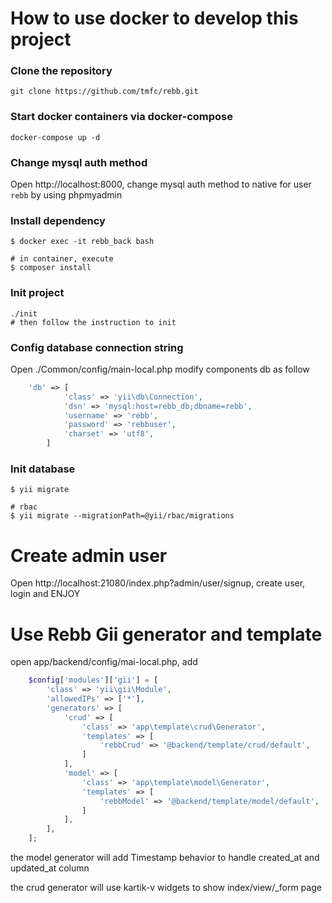 # How to use docker to develop this project

### Clone the repository
```shell script
git clone https://github.com/tmfc/rebb.git
```

### Start docker containers via docker-compose
```shell script
docker-compose up -d
```

### Change mysql auth method
Open http://localhost:8000, change mysql auth method to native for user `rebb` by using phpmyadmin

### Install dependency

```shell script
$ docker exec -it rebb_back bash

# in container, execute
$ composer install
```

### Init project

```shell script
./init
# then follow the instruction to init
```

### Config database connection string

Open ./Common/config/main-local.php
modify components db as follow 
```php
    'db' => [
            'class' => 'yii\db\Connection',
            'dsn' => 'mysql:host=rebb_db;dbname=rebb',
            'username' => 'rebb',
            'password' => 'rebbuser',
            'charset' => 'utf8',
        ]
```
### Init database
```shell script
$ yii migrate

# rbac
$ yii migrate --migrationPath=@yii/rbac/migrations
```

# Create admin user

Open http://localhost:21080/index.php?admin/user/signup, create user, login and ENJOY

# Use Rebb Gii generator and template

open app/backend/config/mai-local.php, add

```php
    $config['modules']['gii'] = [
        'class' => 'yii\gii\Module',
        'allowedIPs' => ['*'],
        'generators' => [
            'crud' => [
                'class' => 'app\template\crud\Generator',
                'templates' => [
                    'rebbCrud' => '@backend/template/crud/default',
                ]
            ],
            'model' => [
                'class' => 'app\template\model\Generator',
                'templates' => [
                    'rebbModel' => '@backend/template/model/default',
                ]
            ],
        ],
    ];
```

the model generator will add Timestamp behavior to handle created_at and updated_at column

the crud generator will use kartik-v widgets to show index/view/_form page

